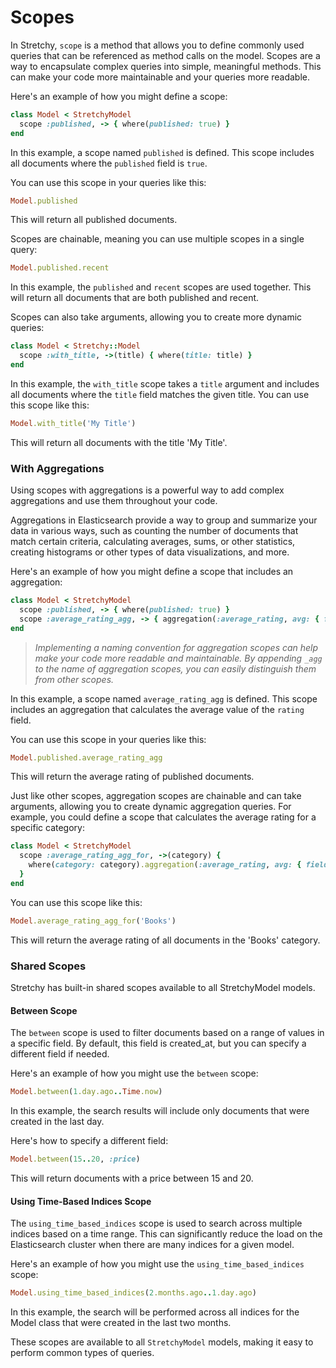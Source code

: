 # Scopes

In Stretchy, `scope` is a method that allows you to define commonly used queries that can be referenced as method calls on the model. Scopes are a way to encapsulate complex queries into simple, meaningful methods. This can make your code more maintainable and your queries more readable.

Here's an example of how you might define a scope:

```ruby
class Model < StretchyModel
  scope :published, -> { where(published: true) }
end
```

In this example, a scope named `published` is defined. This scope includes all documents where the `published` field is `true`.

You can use this scope in your queries like this:

```ruby
Model.published
```

This will return all published documents.

Scopes are chainable, meaning you can use multiple scopes in a single query:

```ruby
Model.published.recent
```

In this example, the `published` and `recent` scopes are used together. This will return all documents that are both published and recent.

Scopes can also take arguments, allowing you to create more dynamic queries:

```ruby
class Model < Stretchy::Model
  scope :with_title, ->(title) { where(title: title) }
end
```

In this example, the `with_title` scope takes a `title` argument and includes all documents where the `title` field matches the given title. You can use this scope like this:

```ruby
Model.with_title('My Title')
```

This will return all documents with the title 'My Title'.

### With Aggregations

Using scopes with aggregations is a powerful way to add complex aggregations and use them throughout your code.

Aggregations in Elasticsearch provide a way to group and summarize your data in various ways, such as counting the number of documents that match certain criteria, calculating averages, sums, or other statistics, creating histograms or other types of data visualizations, and more.

Here's an example of how you might define a scope that includes an aggregation:

```ruby
class Model < StretchyModel
  scope :published, -> { where(published: true) }
  scope :average_rating_agg, -> { aggregation(:average_rating, avg: { field: :rating }) }
end
```

> _Implementing a naming convention for aggregation scopes can help make your code more readable and maintainable. By appending `_agg` to the name of aggregation scopes, you can easily distinguish them from other scopes._

In this example, a scope named `average_rating_agg` is defined. This scope includes an aggregation that calculates the average value of the `rating` field.

You can use this scope in your queries like this:

```ruby
Model.published.average_rating_agg
```

This will return the average rating of published documents.

Just like other scopes, aggregation scopes are chainable and can take arguments, allowing you to create dynamic aggregation queries. For example, you could define a scope that calculates the average rating for a specific category:

```ruby
class Model < StretchyModel
  scope :average_rating_agg_for, ->(category) { 
    where(category: category).aggregation(:average_rating, avg: { field: :rating }) 
  }
end
```

You can use this scope like this:

```ruby
Model.average_rating_agg_for('Books')
```

This will return the average rating of all documents in the 'Books' category.

### Shared Scopes

Stretchy has built-in shared scopes available to all StretchyModel models.

#### Between Scope
The `between` scope is used to filter documents based on a range of values in a specific field. By default, this field is created_at, but you can specify a different field if needed.

Here's an example of how you might use the `between` scope:
```ruby
Model.between(1.day.ago..Time.now)
```

In this example, the search results will include only documents that were created in the last day.

Here's how to specify a different field:
```ruby
Model.between(15..20, :price)
```

This will return documents with a price between 15 and 20.

#### Using Time-Based Indices Scope
The `using_time_based_indices` scope is used to search across multiple indices based on a time range. This can significantly reduce the load on the Elasticsearch cluster when there are many indices for a given model.

Here's an example of how you might use the `using_time_based_indices` scope:

```ruby
Model.using_time_based_indices(2.months.ago..1.day.ago)
```

In this example, the search will be performed across all indices for the Model class that were created in the last two months.

These scopes are available to all `StretchyModel` models, making it easy to perform common types of queries.